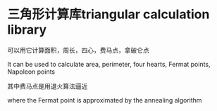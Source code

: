 # 三角形计算库triangular calculation library
可以用它计算面积，周长，四心，费马点，拿破仑点

It can be used to calculate area, perimeter, four hearts, Fermat points, Napoleon points

其中费马点是用退火算法逼近

where the Fermat point is approximated by the annealing algorithm
